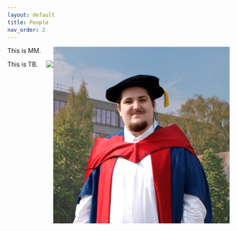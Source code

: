 ```yaml
---
layout: default
title: People
nav_order: 2
---
```


<img style="float: right;" src="images/people/MM.png">

This is MM.

<img style="float: right;" src="images/people/TB.jpg">

This is TB.